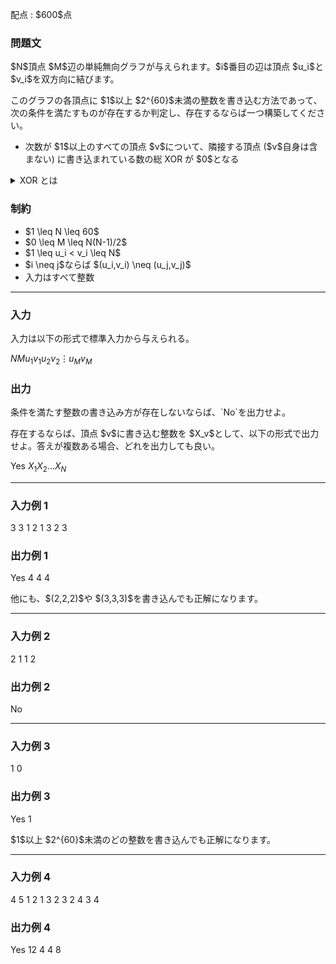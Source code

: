 
<div>

<span>

<span>

<p>
配点 : $600$点
</p>

<div>

<section>

### **問題文**

<p>
$N$頂点 $M$辺の単純無向グラフが与えられます。$i$番目の辺は頂点 $u_i$と $v_i$を双方向に結びます。
</p>

<p>
このグラフの各頂点に $1$以上 $2^{60}$未満の整数を書き込む方法であって、次の条件を満たすものが存在するか判定し、存在するならば一つ構築してください。
</p>

<ul>

<li>
次数が $1$以上のすべての頂点 $v$について、隣接する頂点 ($v$自身は含まない) に書き込まれている数の総 XOR が $0$となる
</li>

</ul>

<details>

<summary>
XOR とは
</summary>
非負整数 $A,B$の XOR $A \oplus B$は、以下のように定義されます。


<ul>

<li>
$A \oplus B$を二進表記した際の $2^k \, (k \geq 0)$の位の数は、$A,B$を二進表記した際の $2^k$の位の数のうち一方のみが $1$であれば $1$、そうでなければ $0$である。
</li>

</ul>
例えば、 $3 \oplus 5 = 6$となります (二進表記すると: $011 \oplus 101=110$)。

一般に $k$個の整数 $p_1, \dots, p_k$の XOR は $(\cdots ((p_1 \oplus p_2) \oplus p_3) \oplus \cdots \oplus p_k)$と定義され、これは $p_1, \dots, p_k$の順番によらないことが証明できます。


</details>

</section>

</div>

<div>

<section>

### **制約**

<ul>

<li>
$1 \leq N \leq 60$
</li>

<li>
$0 \leq M \leq N(N-1)/2$
</li>

<li>
$1 \leq u_i < v_i \leq N$
</li>

<li>
$i \neq j$ならば $(u_i,v_i) \neq (u_j,v_j)$
</li>

<li>
入力はすべて整数
</li>

</ul>

</section>

</div>

---

<div>

<div>

<section>

### **入力**

<p>
入力は以下の形式で標準入力から与えられる。
</p>

<div>

$N$$M$$u_1$$v_1$$u_2$$v_2$$\vdots$$u_M$$v_M$
</div>

</section>

</div>

<div>

<section>

### **出力**

<p>
条件を満たす整数の書き込み方が存在しないならば、`No`を出力せよ。
</p>

<p>
存在するならば、頂点 $v$に書き込む整数を $X_v$として、以下の形式で出力せよ。答えが複数ある場合、どれを出力しても良い。
</p>

<div>

Yes
$X_1$$X_2$$\dots$$X_N$
</div>

</section>

</div>

</div>

---

<div>

<section>

### **入力例 1**

<div>

3 3
1 2
1 3
2 3

</div>

</section>

</div>

<div>

<section>

### **出力例 1**

<div>

Yes
4 4 4

</div>

<p>
他にも、$(2,2,2)$や $(3,3,3)$を書き込んでも正解になります。
</p>

</section>

</div>

---

<div>

<section>

### **入力例 2**

<div>

2 1
1 2

</div>

</section>

</div>

<div>

<section>

### **出力例 2**

<div>

No

</div>

</section>

</div>

---

<div>

<section>

### **入力例 3**

<div>

1 0

</div>

</section>

</div>

<div>

<section>

### **出力例 3**

<div>

Yes
1

</div>

<p>
$1$以上 $2^{60}$未満のどの整数を書き込んでも正解になります。
</p>

</section>

</div>

---

<div>

<section>

### **入力例 4**

<div>

4 5
1 2
1 3
2 3
2 4
3 4

</div>

</section>

</div>

<div>

<section>

### **出力例 4**

<div>

Yes
12 4 4 8

</div>

</section>

</div>

</span>

</span>

</div>
